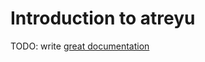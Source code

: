 # Introduction to atreyu

TODO: write [great documentation](http://jacobian.org/writing/what-to-write/)
